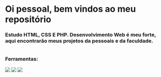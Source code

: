 # Oi pessoal, bem vindos ao meu repositório

### Estudo HTML, CSS E PHP. Desenvolvimento Web é meu forte, aqui encontrarão meus projetos da pessoais e da faculdade.
#
### Ferramentas:

<div style = "display: inline;">
<img src = "https://img.icons8.com/?size=100&id=20909&format=png&color=000000">
<img src = "https://img.icons8.com/?size=100&id=21278&format=png&color=000000">
<img src = "https://img.icons8.com/?size=100&id=fAMVO_fuoOuC&format=png&color=000000">
</div>
